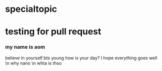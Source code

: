 # specialtopic
# testing for pull request
### my name is aom
believe in yourself bts young
how is your day? I hope everything goes well \n
why nano \n whta is thso

